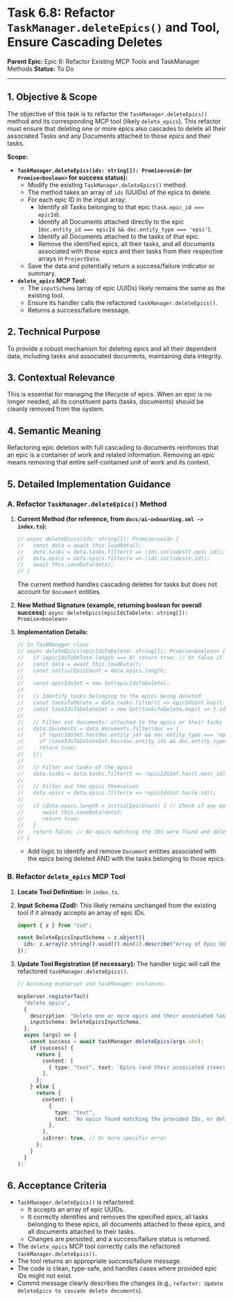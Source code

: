 # Task 6.8: Refactor `TaskManager.deleteEpics()` and Tool, Ensure Cascading Deletes

**Parent Epic:** Epic 6: Refactor Existing MCP Tools and TaskManager Methods
**Status:** To Do

---

## 1. Objective & Scope

The objective of this task is to refactor the `TaskManager.deleteEpics()` method and its corresponding MCP tool (likely `delete_epics`). This refactor must ensure that deleting one or more epics also cascades to delete all their associated Tasks and any Documents attached to those epics and their tasks.

**Scope:**

- **`TaskManager.deleteEpics(ids: string[]): Promise<void>` (or `Promise<boolean>` for success status):**
  - Modify the existing `TaskManager.deleteEpics()` method.
  - The method takes an array of `ids` (UUIDs) of the epics to delete.
  - For each epic ID in the input array:
    - Identify all Tasks belonging to that epic (`task.epic_id === epicId`).
    - Identify all Documents attached directly to the epic (`doc.entity_id === epicId && doc.entity_type === 'epic'`).
    - Identify all Documents attached to the tasks of that epic.
    - Remove the identified epics, all their tasks, and all documents associated with those epics and their tasks from their respective arrays in `ProjectData`.
  - Save the data and potentially return a success/failure indicator or summary.
- **`delete_epics` MCP Tool:**
  - The `inputSchema` (array of epic UUIDs) likely remains the same as the existing tool.
  - Ensure its handler calls the refactored `taskManager.deleteEpics()`.
  - Returns a success/failure message.

## 2. Technical Purpose

To provide a robust mechanism for deleting epics and all their dependent data, including tasks and associated documents, maintaining data integrity.

## 3. Contextual Relevance

This is essential for managing the lifecycle of epics. When an epic is no longer needed, all its constituent parts (tasks, documents) should be cleanly removed from the system.

## 4. Semantic Meaning

Refactoring epic deletion with full cascading to documents reinforces that an epic is a container of work and related information. Removing an epic means removing that entire self-contained unit of work and its context.

## 5. Detailed Implementation Guidance

### A. Refactor `TaskManager.deleteEpics()` Method

1.  **Current Method (for reference, from `docs/ai-onboarding.xml -> index.ts`):**

    ```typescript
    // async deleteEpics(ids: string[]): Promise<void> {
    //   const data = await this.loadData();
    //   data.tasks = data.tasks.filter(t => !ids.includes(t.epic_id));
    //   data.epics = data.epics.filter(e => !ids.includes(e.id));
    //   await this.saveData(data);
    // }
    ```

    The current method handles cascading deletes for tasks but does not account for `Document` entities.

2.  **New Method Signature (example, returning boolean for overall success):**
    `async deleteEpics(epicIdsToDelete: string[]): Promise<boolean>`

3.  **Implementation Details:**
    ```typescript
    // In TaskManager class
    // async deleteEpics(epicIdsToDelete: string[]): Promise<boolean> {
    //   if (epicIdsToDelete.length === 0) return true; // Or false if no action taken is not success
    //   const data = await this.loadData();
    //   const initialEpicCount = data.epics.length;
    //
    //   const epicIdsSet = new Set(epicIdsToDelete);
    //
    //   // Identify tasks belonging to the epics being deleted
    //   const tasksToDelete = data.tasks.filter(t => epicIdsSet.has(t.epic_id));
    //   const taskIdsToDeleteSet = new Set(tasksToDelete.map(t => t.id));
    //
    //   // Filter out documents: attached to the epics or their tasks
    //   data.documents = data.documents.filter(doc => {
    //     if (epicIdsSet.has(doc.entity_id) && doc.entity_type === 'epic') return false;
    //     if (taskIdsToDeleteSet.has(doc.entity_id) && doc.entity_type === 'task') return false;
    //     return true;
    //   });
    //
    //   // Filter out tasks of the epics
    //   data.tasks = data.tasks.filter(t => !epicIdsSet.has(t.epic_id));
    //
    //   // Filter out the epics themselves
    //   data.epics = data.epics.filter(e => !epicIdsSet.has(e.id));
    //
    //   if (data.epics.length < initialEpicCount) { // Check if any epics were actually deleted
    //      await this.saveData(data);
    //      return true;
    //   }
    //   return false; // No epics matching the IDs were found and deleted
    // }
    ```
    - Add logic to identify and remove `Document` entities associated with the epics being deleted AND with the tasks belonging to those epics.

### B. Refactor `delete_epics` MCP Tool

1.  **Locate Tool Definition:** In `index.ts`.

2.  **Input Schema (Zod):**
    This likely remains unchanged from the existing tool if it already accepts an array of epic IDs.

    ```typescript
    import { z } from "zod";

    const DeleteEpicsInputSchema = z.object({
      ids: z.array(z.string().uuid()).min(1).describe("Array of Epic UUIDs to delete"),
    });
    ```

3.  **Update Tool Registration (if necessary):**
    The handler logic will call the refactored `taskManager.deleteEpics()`.

    ```typescript
    // Assuming mcpServer and taskManager instances

    mcpServer.registerTool(
      "delete_epics",
      {
        description: "Delete one or more epics and their associated tasks and documents.",
        inputSchema: DeleteEpicsInputSchema,
      },
      async (args) => {
        const success = await taskManager.deleteEpics(args.ids);
        if (success) {
          return {
            content: [
              { type: "text", text: `Epics (and their associated items) deleted successfully.` },
            ],
          };
        } else {
          return {
            content: [
              {
                type: "text",
                text: `No epics found matching the provided IDs, or deletion failed.`,
              },
            ],
            isError: true, // Or more specific error
          };
        }
      }
    );
    ```

## 6. Acceptance Criteria

- `TaskManager.deleteEpics()` is refactored:
  - It accepts an array of epic UUIDs.
  - It correctly identifies and removes the specified epics, all tasks belonging to these epics, all documents attached to these epics, and all documents attached to their tasks.
  - Changes are persisted, and a success/failure status is returned.
- The `delete_epics` MCP tool correctly calls the refactored `taskManager.deleteEpics()`.
- The tool returns an appropriate success/failure message.
- The code is clean, type-safe, and handles cases where provided epic IDs might not exist.
- Commit message clearly describes the changes (e.g., `refactor: Update deleteEpics to cascade delete documents`).
